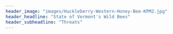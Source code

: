 ```yaml
---
header_image: "images/Huckleberry-Western-Honey-Bee-KPM2.jpg"
header_headline: "State of Vermont's Wild Bees"
header_subheadline: "Threats"
---
```

